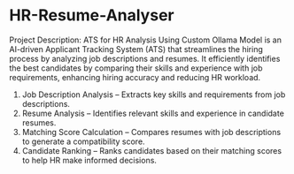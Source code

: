 # HR-Resume-Analyser

Project Description:
ATS for HR Analysis Using Custom Ollama Model is an AI-driven Applicant Tracking System (ATS) that streamlines the hiring process by analyzing job descriptions and resumes. It efficiently identifies the best candidates by comparing their skills and experience with job requirements, enhancing hiring accuracy and reducing HR workload.

1. Job Description Analysis – Extracts key skills and requirements from job descriptions.
2. Resume Analysis – Identifies relevant skills and experience in candidate resumes.
3. Matching Score Calculation – Compares resumes with job descriptions to generate a compatibility score.
4. Candidate Ranking – Ranks candidates based on their matching scores to help HR make informed decisions.
